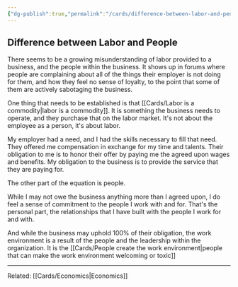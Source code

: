 ```yaml
---
{"dg-publish":true,"permalink":"/cards/difference-between-labor-and-people/"}
---
```


## Difference between Labor and People

There seems to be a growing misunderstanding of labor provided to a business, and the people within the business. It shows up in forums where people are complaining about all of the things their employer is not doing for them, and how they feel no sense of loyalty, to the point that some of them are actively sabotaging the business.

One thing that needs to be established is that [[Cards/Labor is a commodity\|labor is a commodity]]. It is something the business needs to operate, and they purchase that on the labor market. It's not about the employee as a person, it's about labor.

My employer had a need, and I had the skills necessary to fill that need. They offered me compensation in exchange for my time and talents. Their obligation to me is to honor their offer by paying me the agreed upon wages and benefits. My obligation to the business is to provide the service that they are paying for.

The other part of the equation is people.

While I may not owe the business anything more than I agreed upon, I do feel a sense of commitment to the people I work with and for. That's the personal part, the relationships that I have built with the people I work for and with.

And while the business may uphold 100% of their obligation, the work environment is a result of the people and the leadership within the organization. It is the [[Cards/People create the work environment\|people that can make the work environment welcoming or toxic]]

---
Related:  [[Cards/Economics\|Economics]]

